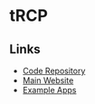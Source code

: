 # tRCP

## Links

- [Code Repository](https://github.com/trpc/trpc)
- [Main Website](https://trpc.io/)
- [Example Apps](https://trpc.io/docs/example-apps)
